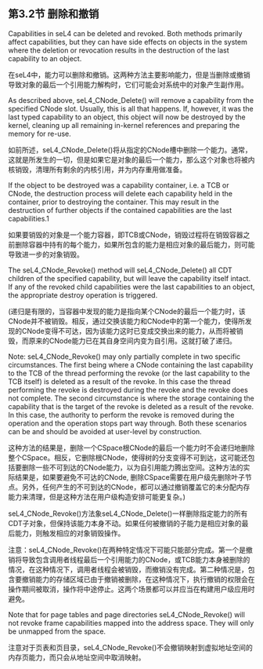 ## 第3.2节 删除和撤销

Capabilities in seL4 can be deleted and revoked. Both methods primarily affect capabilities, but they can have side effects on objects in the system where the deletion or revocation results in the destruction of the last capability to an object.

在seL4中，能力可以删除和撤销。这两种方法主要影响能力，但是当删除或撤销导致对象的最后一个引用能力解构时，它们可能会对系统中的对象产生副作用。

As described above, seL4_CNode_Delete() will remove a capability from the specified CNode slot. Usually, this is all that happens. If, however, it was the last typed capability to an object, this object will now be destroyed by the kernel, cleaning up all remaining in-kernel references and preparing the memory for re-use.

如前所述，seL4_CNode_Delete()将从指定的CNode槽中删除一个能力。通常，这就是所发生的一切，但是如果它是对象的最后一个能力，那么这个对象也将被内核销毁，清理所有剩余的内核引用，并为内存重用做准备。

If the object to be destroyed was a capability container, i.e. a TCB or CNode, the destruction process will delete each capability held in the container, prior to destroying the container. This may result in the destruction of further objects if the contained capabilities are the last capabilities.1

如果要销毁的对象是一个能力容器，即TCB或CNode，销毁过程将在销毁容器之前删除容器中持有的每个能力，如果所包含的能力是相应对象的最后能力，则可能导致进一步的对象销毁。

The seL4_CNode_Revoke() method will seL4_CNode_Delete() all CDT children of the specified capability, but will leave the capability itself intact. If any of the revoked child capabilities were the last capabilities to an object, the appropriate destroy operation is triggered.

(递归是有限的，当容器中发现的能力是指向某个CNode的最后一个能力时，该CNode并不被销毁。相反，通过交换该能力和CNode中的第一个能力，使得所发现的CNode变得不可达，因为该能力这时已变成交换出来的能力，从而将被销毁，而原来的CNode能力已在其自身空间内变为自引用。这就打破了递归。

Note: seL4_CNode_Revoke() may only partially complete in two specific circumstances. The first being where a CNode containing the last capability to the TCB of the thread performing the revoke (or the last capability to the TCB itself) is deleted as a result of the revoke. In this case the thread performing the revoke is destroyed during the revoke and the revoke does not complete. The second circumstance is where the storage containing the capability that is the target of the revoke is deleted as a result of the revoke. In this case, the authority to perform the revoke is removed during the operation and the operation stops part way through. Both these scenarios can be and should be avoided at user-level by construction.

这种方法的结果是，删除一个CSpace根CNode的最后一个能力时不会递归地删除整个CSpace。相反，它删除根CNode，使得树的分支变得不可到达，这可能还包括要删除一些不可到达的CNode能力，以为自引用能力腾出空间。这种方法的实际结果是，如果要避免不可达的CNode, 删除CSpace需要在用户级先删除叶子节点。另外，任何产生的不可到达的CNode，都可以通过撤销覆盖它的未分配内存能力来清理，但是这种方法在用户级构造安排可能更复杂。)

seL4_CNode_Revoke()方法象seL4_CNode_Delete()一样删除指定能力的所有CDT子对象，但保持该能力本身不动。如果任何被撤销的子能力是相应对象的最后能力，则触发相应的对象销毁操作。

注意：seL4_CNode_Revoke()在两种特定情况下可能只能部分完成。第一个是撤销将导致包含调用者线程最后一个引用能力的CNode，或TCB能力本身被删除的情况，在这种情况下，调用者线程会被销毁，而撤销没有完成。第二种情况是，包含要撤销能力的存储区域已由于撤销被删除，在这种情况下，执行撤销的权限会在操作期间被取消，操作将中途停止。这两个场景都可以并应当在构建用户级应用时避免。

Note that for page tables and page directories seL4_CNode_Revoke() will not revoke frame capabilities mapped into the address space. They will only be unmapped from the space.

注意对于页表和页目录，seL4_CNode_Revoke()不会撤销映射到虚拟地址空间的内存页能力，而只会从地址空间中取消映射。
